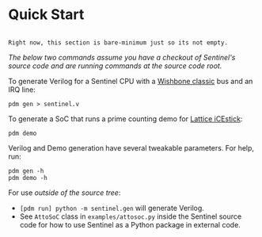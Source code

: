 # Quick Start

```{todo} The README.md contents need to be mostly migrated here.

Right now, this section is bare-minimum just so its not empty.
```

_The below two commands assume you have a checkout of Sentinel's source code
and are running commands at the source code root._

To generate Verilog for a Sentinel CPU with a [Wishbone classic](https://cdn.opencores.org/downloads/wbspec_b4.pdf)
bus and an IRQ line:

```
pdm gen > sentinel.v
```

To generate a SoC that runs a prime counting demo for
[Lattice iCEstick](https://www.latticesemi.com/icestick):

```
pdm demo
```

Verilog and Demo generation have several tweakable parameters. For help, run:

```
pdm gen -h
pdm demo -h
```

For use _outside of the source tree_:

* `[pdm run] python -m sentinel.gen` will generate Verilog.
* See `AttoSoC` class in `examples/attosoc.py` inside the Sentinel source code
  for how to use Sentinel as a Python package in external code.

